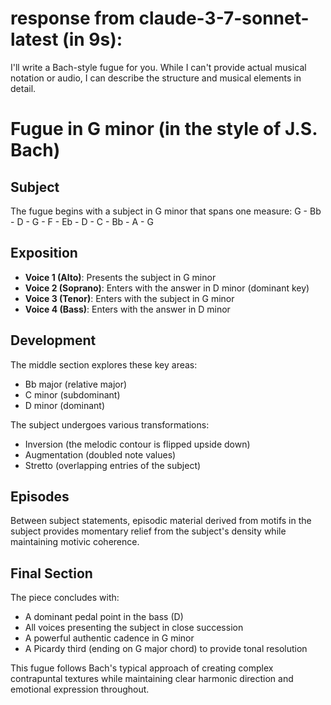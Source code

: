 

# response from claude-3-7-sonnet-latest (in 9s):

I'll write a Bach-style fugue for you. While I can't provide actual musical notation or audio, I can describe the structure and musical elements in detail.

# Fugue in G minor (in the style of J.S. Bach)

## Subject
The fugue begins with a subject in G minor that spans one measure:
G - Bb - D - G - F - Eb - D - C - Bb - A - G

## Exposition
- **Voice 1 (Alto)**: Presents the subject in G minor
- **Voice 2 (Soprano)**: Enters with the answer in D minor (dominant key)
- **Voice 3 (Tenor)**: Enters with the subject in G minor
- **Voice 4 (Bass)**: Enters with the answer in D minor

## Development
The middle section explores these key areas:
- Bb major (relative major)
- C minor (subdominant) 
- D minor (dominant)

The subject undergoes various transformations:
- Inversion (the melodic contour is flipped upside down)
- Augmentation (doubled note values)
- Stretto (overlapping entries of the subject)

## Episodes
Between subject statements, episodic material derived from motifs in the subject provides momentary relief from the subject's density while maintaining motivic coherence.

## Final Section
The piece concludes with:
- A dominant pedal point in the bass (D)
- All voices presenting the subject in close succession
- A powerful authentic cadence in G minor
- A Picardy third (ending on G major chord) to provide tonal resolution

This fugue follows Bach's typical approach of creating complex contrapuntal textures while maintaining clear harmonic direction and emotional expression throughout.

